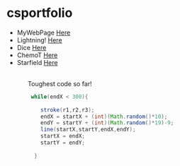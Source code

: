 # csportfolio

<ul>
<li> MyWebPage <a href="https://schlegelo.github.io/testPage/dogPage2/">Here<a/>
<li> Lightning! <a href="https://schlegelo.github.io/lightning2/">Here<a/>
<li> Dice <a href="https://schlegelo.github.io/dice3/">Here<a/>
<li> ChemoT <a href="https://schlegelo.github.io/chemotaxis4/">Here<a/>
<li> Starfield <a href="https://schlegelo.github.io/starfield5/">Here<a/>
<ul/>
<br>


Toughest code so far!
```Java
 while(endX < 300){
    
    stroke(r1,r2,r3);
    endX = startX + (int)(Math.random()*10);
    endY = startY + (int)(Math.random()*19)-9;
    line(startX,startY,endX,endY);
    startX = endX;
    startY = endY;
    
  }
  ```
